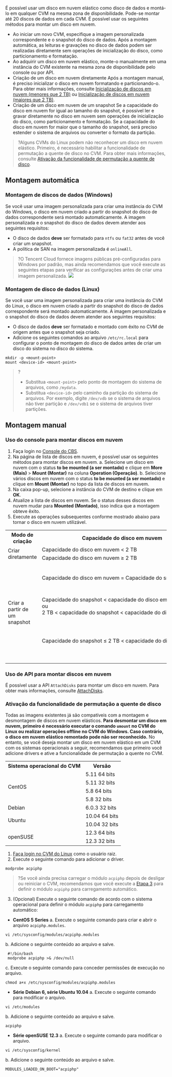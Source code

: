 É possível usar um disco em nuvem elástico como disco de dados e montá-lo em qualquer CVM na mesma zona de disponibilidade. Pode-se montar até 20 discos de dados em cada CVM. É possível usar os seguintes métodos para montar um disco em nuvem.
- Ao iniciar um novo CVM, especifique a imagem personalizada correspondente e o snapshot do disco de dados.
Após a montagem automática, as leituras e gravações no disco de dados podem ser realizadas diretamente sem operações de inicialização do disco, como particionamento e formatação.
- Ao adquirir um disco em nuvem elástico, monte-o manualmente em uma instância do CVM existente na mesma zona de disponibilidade pelo console ou por API.
 - Criação de um disco em nuvem diretamente
 Após a montagem manual, é preciso inicializar o disco em nuvem formatando e particionando-o. Para obter mais informações, consulte [Inicialização de discos em nuvem (menores que 2 TB)](https://intl.cloud.tencent.com/document/product/362/31597) ou [Inicialização de discos em nuvem (maiores que 2 TB)](https://intl.cloud.tencent.com/document/product/362/31598).
 - Criação de um disco em nuvem de um snapshot
    Se a capacidade do disco em nuvem for igual ao tamanho do snapshot, é possível ler e gravar diretamente no disco em nuvem sem operações de inicialização do disco, como particionamento e formatação.
	Se a capacidade do disco em nuvem for maior que o tamanho do snapshot, será preciso estender o sistema de arquivos ou converter o formato da partição.

 >?Alguns CVMs do Linux podem não reconhecer um disco em nuvem elástico. Primeiro, é necessário habilitar a funcionalidade de permutação a quente de disco no CVM. Para obter mais informações, consulte [Ativação da funcionalidade de permutação a quente de disco](#modprobeacpiphp).

## Montagem automática
### Montagem de discos de dados (Windows)
Se você usar uma imagem personalizada para criar uma instância do CVM do Windows, o disco em nuvem criado a partir do snapshot do disco de dados correspondente será montado automaticamente. A imagem personalizada e o snapshot do disco de dados devem atender aos seguintes requisitos:
- O disco de dados **deve** ser formatado para `ntfs` ou `fat32` antes de você criar um snapshot.
- A política de SAN na imagem personalizada é `onlineAll`.
 >?O Tencent Cloud fornece imagens públicas pré-configuradas para Windows por padrão, mas ainda recomendamos que você execute as seguintes etapas para verificar as configurações antes de criar uma imagem personalizada.
![](https://main.qcloudimg.com/raw/edac7337395de380c0ec801646e0a627.png)


### Montagem de disco de dados (Linux)
Se você usar uma imagem personalizada para criar uma instância do CVM do Linux, o disco em nuvem criado a partir do snapshot do disco de dados correspondente será montado automaticamente. A imagem personalizada e o snapshot do disco de dados devem atender aos seguintes requisitos:
- O disco de dados **deve** ser formatado e montado com êxito no CVM de origem antes que o snapshot seja criado.
- Adicione os seguintes comandos ao arquivo `/etc/rc.local` para configurar o ponto de montagem do disco de dados antes de criar um disco do sistema no disco do sistema.
 ```
 mkdir -p <mount-point>
 mount <device-id> <mount-point>
 ```
>?
> - Substitua `<mount-point>` pelo ponto de montagem do sistema de arquivos, como `/mydata`.
> - Substitua `<device-id>` pelo caminho da partição do sistema de arquivos. Por exemplo, digite `/dev/vdb` se o sistema de arquivos não tiver partição e `/dev/vdb1` se o sistema de arquivos tiver partições.

## Montagem manual

### Uso do console para montar discos em nuvem
1. Faça login no [Console do CBS](https://console.cloud.tencent.com/cvm/cbs).
2. Na página de lista de discos em nuvem, é possível usar os seguintes métodos para montar discos em nuvem.
 a. Selecione um disco em nuvem com o status **to be mounted (a ser montado)** e clique em **More (Mais)** > **Mount (Montar)** na coluna **Operation (Operação)**.
 b. Selecione vários discos em nuvem com o status **to be mounted (a ser montado)** e clique em **Mount (Montar)** no topo da lista de discos em nuvem.
3. Na caixa pop-up, selecione a instância do CVM de destino e clique em **OK**.
4. Atualize a lista de discos em nuvem.
 Se o status desses discos em nuvem mudar para **Mounted (Montado)**, isso indica que a montagem obteve êxito.
5. Execute as operações subsequentes conforme mostrado abaixo para tornar o disco em nuvem utilizável.
 <table>
 <tr>
 <th>Modo de criação</th>
 <th>Capacidade do disco em nuvem</th>
 <th>Operações subsequentes</th>
 </tr>
 <tr>
 <td  rowspan="2">Criar diretamente</td>
 <td>Capacidade do disco em nuvem < 2 TB</td>
 <td><a href="https://intl.cloud.tencent.com/document/product/362/31597">Inicialização de discos em nuvem (< 2 TB)</a></td>
 </tr>
 <tr>
  <td>Capacidade do disco em nuvem ≥ 2 TB</td>
	<td><a href="https://intl.cloud.tencent.com/document/product/362/31598">Inicialização de discos em nuvem (≥ 2 TB)</a></td>
 </tr>
  <tr>
	<td  rowspan="3">Criar a partir de um snapshot</td>
	<td>Capacidade do disco em nuvem = Capacidade do snapshot</td>
	<td><ul><li>Montagem em um CVM do Windows: depois de fazer login na instância, coloque o disco online por meio de **Server Management (Gerenciamento do servidor)** > **Storage (Armazenamento)** > **Disk Management (Gerenciamento do disco)**.</li>
		<li>Montagem em um CVM do Linux: depois de fazer login na instância, execute o comando <code>mount <disk partition> <mount point></code>, como <code>mount /dev/vdb /mnt</code>.</li>
		</ul>
	</li></td>
 </tr>
 </tr>
 <tr>
 <td nowrap="nowrap">Capacidade do snapshot < capacidade do disco em nuvem ≤ 2 TB <br/>ou<br/>2 TB < capacidade do snapshot < capacidade do disco em nuvem</td>
<td><ul><li>Montagem em um CVM do Windows: <a href="https://intl.cloud.tencent.com/document/product/362/31601">extensão de partições e sistemas de arquivos (Windows)</a></li><li>Montagem em um CVM do Linux: <a href="https://intl.cloud.tencent.com/document/product/362/31602">extensão de partições e sistemas de arquivos (Linux)</a></li></ul></td>
 </tr> 
 <tr>
 <td>Capacidade do snapshot ≤ 2 TB < capacidade do disco em nuvem</td>
<td nowrap="nowrap"><ul><li>Se o snapshot usar o formato de partição MBR:</li>consulte <a href="https://intl.cloud.tencent.com/document/product/362/31598">Inicialização de discos em nuvem (maiores que 2 TB)</a> para usar a partição GPT em vez disso.<b>Essa operação excluirá os dados originais.</b><li>Se o snapshot usar o formato de partição GPT:<ul><li>Montagem em um CVM do Windows:<a href="https://intl.cloud.tencent.com/document/product/362/31601">extensão de partições e sistemas de arquivos (Windows)</a></li><li>Montagem em um CVM do Linux:<a href="https://intl.cloud.tencent.com/document/product/362/31602">extensão de partições e sistemas de arquivos (Linux)</a></li></ul></td>
 </tr> 
 </table>

### Uso de API para montar discos em nuvem
É possível usar a API `AttachDisks` para montar um disco em nuvem. Para obter mais informações, consulte [AttachDisks](https://intl.cloud.tencent.com/document/product/362/16313).

[](id:modprobeacpiphp)
### Ativação da funcionalidade de permutação a quente de disco
Todas as imagens existentes já são compatíveis com a montagem e desmontagem de discos em nuvem elásticos. **Para desmontar um disco em nuvem, primeiro é necessário executar o comando `umount` no CVM do Linux ou realizar operações offline no CVM do Windows. Caso contrário, o disco em nuvem elástico remontado pode não ser reconhecido.**
No entanto, se você deseja montar um disco em nuvem elástico em um CVM com os sistemas operacionais a seguir, recomendamos que primeiro você adicione drivers e ative a funcionalidade de permutação a quente no CVM.
<table>
<tbody>
<tr><th>Sistema operacional do CVM</th><th>Versão</th>
<tr><td rowspan="4">CentOS</td><td>5.11 64 bits</td>
<tr><td>5.11 32 bits</td>
<tr><td>5.8 64 bits</td>
<tr><td>5.8 32 bits</td>
<tr><td >Debian</td><td>6.0.3 32 bits</td>
<tr><td rowspan="2">Ubuntu</td><td>10.04 64 bits</td>
<tr><td>10.04 32 bits</td>
<tr><td rowspan="2">openSUSE</td><td>12.3 64 bits</td>
<tr><td>12.3 32 bits</td>
</tbody>
</table>

1. [Faça login no CVM do Linux](https://intl.cloud.tencent.com/document/product/213/5436) como o usuário raiz.
2. Execute o seguinte comando para adicionar o driver.
```
modprobe acpiphp
```
>?Se você ainda precisa carregar o módulo `acpiphp` depois de desligar ou reiniciar o CVM, recomendamos que você execute a [Etapa 3](#step3) para definir o módulo `acpiphp` para carregamento automático.
<span id="step3"></span> 
3. (Opcional) Execute o seguinte comando de acordo com o sistema operacional para definir o módulo `acpiphp` para carregamento automático:
 - **CentOS 5 Series**
 a. Execute o seguinte comando para criar e abrir o arquivo `acpiphp.modules`.
```
vi /etc/sysconfig/modules/acpiphp.modules
```
b. Adicione o seguinte conteúdo ao arquivo e salve.
```
 #!/bin/bash
 modprobe acpiphp >& /dev/null
```
c. Execute o seguinte comando para conceder permissões de execução no arquivo.
```
chmod a+x /etc/sysconfig/modules/acpiphp.modules
```
 - **Série Debian 6, série Ubuntu 10.04**
 a. Execute o seguinte comando para modificar o arquivo.
```
vi /etc/modules
```
b. Adicione o seguinte conteúdo ao arquivo e salve.
```
acpiphp
```
 - **Série openSUSE 12.3**
 a. Execute o seguinte comando para modificar o arquivo.
```
vi /etc/sysconfig/kernel
```
b. Adicione o seguinte conteúdo ao arquivo e salve.
```
MODULES_LOADED_ON_BOOT="acpiphp"
```
